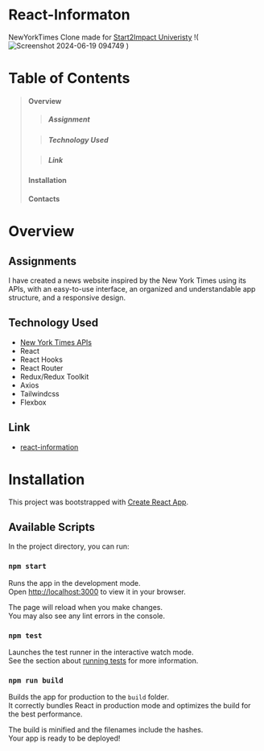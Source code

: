 # React-Informaton

NewYorkTimes Clone made for [Start2Impact Univeristy](https://www.start2impact.it/)
!(![Screenshot 2024-06-19 094749](https://github.com/AlexMos36/react-information/assets/105787564/b0e20d03-3319-485b-b216-e897b7011b81)
)

# Table of Contents

> #### Overview
>
> > ##### Assignment
>
> > ##### Technology Used
>
> > ##### Link
>
> #### Installation
>
> #### Contacts

# Overview

## Assignments

I have created a news website inspired by the New York Times using its APIs, with an easy-to-use interface, an organized and understandable app structure, and a responsive design.

## Technology Used

- [New York Times APIs](https://developer.nytimes.com/get-started)
- React
- React Hooks
- React Router
- Redux/Redux Toolkit
- Axios
- Tailwindcss
- Flexbox

## Link

- [react-information](https://information-s2i.netlify.app)

# Installation

This project was bootstrapped with [Create React App](https://github.com/facebook/create-react-app).

## Available Scripts

In the project directory, you can run:

### `npm start`

Runs the app in the development mode.\
Open [http://localhost:3000](http://localhost:3000) to view it in your browser.

The page will reload when you make changes.\
You may also see any lint errors in the console.

### `npm test`

Launches the test runner in the interactive watch mode.\
See the section about [running tests](https://facebook.github.io/create-react-app/docs/running-tests) for more information.

### `npm run build`

Builds the app for production to the `build` folder.\
It correctly bundles React in production mode and optimizes the build for the best performance.

The build is minified and the filenames include the hashes.\
Your app is ready to be deployed!
